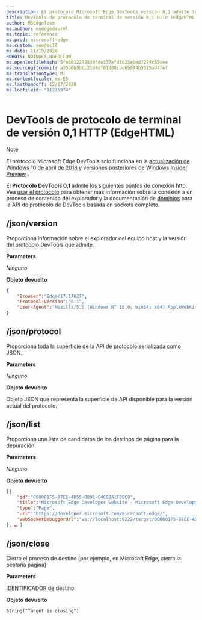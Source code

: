```yaml
---
description: El protocolo Microsoft Edge DevTools versión 0,1 admite los siguientes puntos de conexión HTTP.
title: DevTools de protocolo de terminal de versión 0,1 HTTP (EdgeHTML)
author: MSEdgeTeam
ms.author: msedgedevrel
ms.topic: reference
ms.prod: microsoft-edge
ms.custom: seodec18
ms.date: 11/19/2020
ROBOTS: NOINDEX,NOFOLLOW
ms.openlocfilehash: 5fe50122728304de137efdfb25ebed7274c55cee
ms.sourcegitcommit: a35a6b5bbc21b7df61d08cbc6b074b5325ad4fef
ms.translationtype: MT
ms.contentlocale: es-ES
ms.lasthandoff: 12/17/2020
ms.locfileid: "11235974"
---
```

# DevTools de protocolo de terminal de versión 0,1 HTTP (EdgeHTML)  

> [!NOTE]
> El protocolo Microsoft Edge DevTools solo funciona en la [actualización de Windows 10 de abril de 2018](https://blogs.windows.com/windowsexperience/2018/04/30/how-to-get-the-windows-10-april-2018-update/#5VXkQMU41CJzZPER.97) y versiones posteriores de [Windows Insider Preview](https://insider.windows.com/en-us/getting-started/) .

El **Protocolo DevTools 0,1** admite los siguientes puntos de conexión http. Vea [usar el protocolo](../index.md#using-the-protocol) para obtener más información sobre la conexión a un proceso de contenido del explorador y la documentación de [dominios](domains/index.md) para la API de protocolo de DevTools basada en sockets completo.

## /json/version
Proporciona información sobre el explorador del equipo host y la versión del protocolo DevTools que admite.

**Parameters**

*Ninguno*

**Objeto devuelto**

```json
{
    "Browser":"Edge/17.17627",
    "Protocol-Version":"0.1",
    "User-Agent":"Mozilla/5.0 (Windows NT 10.0; Win64; x64) AppleWebKit/537.36 (KHTML, like Gecko) Chrome/64.0.3282.140 Safari/537.36 Edge/17.17627"
}
```

## /json/protocol

Proporciona toda la superficie de la API de protocolo serializada como JSON.

**Parameters**

*Ninguno*

**Objeto devuelto**

Objeto JSON que representa la superficie de API disponible para la versión actual del protocolo.

## /json/list

Proporciona una lista de candidatos de los destinos de página para la depuración.

**Parameters**

*Ninguno*

**Objeto devuelto**

```json
[{
    "id":"000001F5-87EE-4D55-0091-C4C08A1F30C8",
    "title":"Microsoft Edge Developer website - Microsoft Edge Development",
    "type":"Page",
    "url":"https://developer.microsoft.com/microsoft-edge/",
    "webSocketDebuggerUrl":"ws://localhost:9222/target/000001F5-87EE-4D55-0091-C4C08A1F30C8"
}, … ]
```

## /json/close

Cierra el proceso de destino (por ejemplo, en Microsoft Edge, cierra la pestaña página).

**Parameters**

IDENTIFICADOR de destino 

**Objeto devuelto**

```
String("Target is closing")
```
